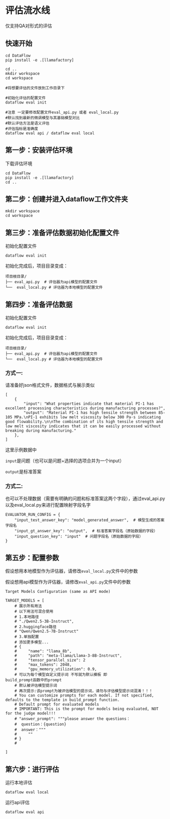 # 评估流水线

仅支持QA对形式的评估

## 快速开始

```
cd DataFlow
pip install -e .[llamafactory]

cd ..
mkdir workspace
cd workspace

#将想要评估的文件放到工作目录下

#初始化评估的配置文件
dataflow eval init

#注意 一定要修改配置文件eval_api.py 或者 eval_local.py
#默认找到最新的微调模型与其基础模型对比
#默认评估方法是语义评估
#评估指标是准确度
dataflow eval api / dataflow eval local
```



## 第一步：安装评估环境

下载评估环境

```
cd DataFlow
pip install -e .[llamafactory]
cd ..
```



## 第二步：创建并进入dataflow工作文件夹

```
mkdir workspace
cd workspace
```



## 第三步：准备评估数据初始化配置文件

初始化配置文件

```
dataflow eval init
```

初始化完成后，项目目录变成：

```
项目根目录/
├── eval_api.py  # 评估器为api模型的配置文件
└──  eval_local.py # 评估器为本地模型的配置文件
```



## 第四步：准备评估数据

初始化配置文件

```
dataflow eval init
```

初始化完成后，项目目录变成：

```
项目根目录/
├── eval_api.py  # 评估器为api模型的配置文件
└──  eval_local.py # 评估器为本地模型的配置文件
```

### 方式一:

请准备好json格式文件，数据格式与展示类似

```
[
    {
        "input": "What properties indicate that material PI-1 has excellent processing characteristics during manufacturing processes?",
        "output": "Material PI-1 has high tensile strength between 85-105 MPa.\nPI-1 exhibits low melt viscosity below 300 Pa·s indicating good flowability.\n\nThe combination of its high tensile strength and low melt viscosity indicates that it can be easily processed without breaking during manufacturing."
    },
]
```

这里示例数据中

`input`是问题（也可以是问题+选择的选项合并为一个input）

`output`是标准答案

### 方式二:

也可以不处理数据（需要有明确的问题和标准答案这两个字段），通过eval_api.py以及eval_local.py来进行配置映射字段名字

```
EVALUATOR_RUN_CONFIG = {
    "input_test_answer_key": "model_generated_answer",  # 模型生成的答案字段名
    "input_gt_answer_key": "output",  # 标准答案字段名（原始数据的字段）
    "input_question_key": "input"  # 问题字段名（原始数据的字段）
}
```



## 第五步：配置参数

假设想用本地模型作为评估器，请修改`eval_local.py`文件中的参数

假设想用api模型作为评估器，请修改`eval_api.py`文件中的参数

```
Target Models Configuration (same as API mode)

TARGET_MODELS = [
	# 展示所有用法
	# 以下用法可混合使用
	# 1.本地路径
    # "./Qwen2.5-3B-Instruct",
    # 2.huggingface路径
    # "Qwen/Qwen2.5-7B-Instruct"
    # 3.单独配置
    # 添加更多模型...
    # {
    #     "name": "llama_8b",
    #     "path": "meta-llama/Llama-3-8B-Instruct",
    #     "tensor_parallel_size": 2
    #     "max_tokens": 2048,
    #     "gpu_memory_utilization": 0.9,
    # 可以为每个模型自定义提示词 不写就为默认模板 即				build_prompt函数中的prompt
    # 默认被评估模型提示词 
    # 再次提示:该prompt为被评估模型的提示词，请勿与评估模型提示词混淆！！！
    # You can customize prompts for each model. If not specified, defaults to the template in build_prompt function.
    # Default prompt for evaluated models
    # IMPORTANT: This is the prompt for models being evaluated, NOT for the judge model!!!
    # "answer_prompt": """please answer the questions：
    #  question：{question}
    #  answer："""
    #     ""
    # }
    #
    
]
```



## 第六步：进行评估

运行本地评估

```
dataflow eval local
```

运行api评估

```
dataflow eval api
```

